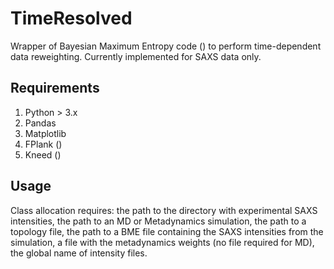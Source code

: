 # TimeResolved

Wrapper of Bayesian Maximum Entropy code () to perform time-dependent data reweighting. Currently implemented for SAXS data only. 

## Requirements
1. Python > 3.x
2. Pandas
3. Matplotlib 
4. FPlank ()
5. Kneed ()

## Usage
Class allocation requires: the path to the directory with experimental SAXS intensities, the path to an MD or Metadynamics simulation, the path to a topology file, the path to a BME file containing the SAXS intensities from the simulation, a file with the metadynamics weights (no file required for MD), the global name of intensity files. 
